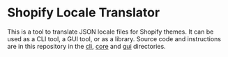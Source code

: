 # Shopify Locale Translator

This is a tool to translate JSON locale files for Shopify themes. It can be used
as a CLI tool, a GUI tool, or as a library. Source code and instructions are in
this repository in the [cli](./cli), [core](./gui) and [gui](./gui)
directories.